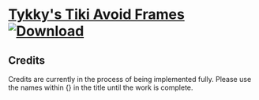 # [Tykky's Tiki Avoid Frames](https://github.com/Klokinator/FE-Repo/tree/main/Battle%20Animations/WIP%20Animations/Tykky's%20Tiki%20Avoid%20Frames) [![Download](https://img.shields.io/badge/Download--red?style=social&logo=github)](https://minhaskamal.github.io/DownGit/#/home?url=https://github.com/Klokinator/FE-Repo/tree/main/Battle%20Animations/WIP%20Animations/Tykky's%20Tiki%20Avoid%20Frames)



## Credits

Credits are currently in the process of being implemented fully. Please use the names within {} in the title until the work is complete.

